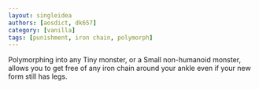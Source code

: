 ```yaml
---
layout: singleidea
authors: [aosdict, dk657]
category: [vanilla]
tags: [punishment, iron chain, polymorph]
---
```

Polymorphing into any Tiny monster, or a Small non-humanoid monster, allows you to get free of any iron chain around your ankle even if your new form still has legs.
